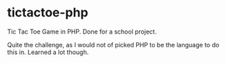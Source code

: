 # tictactoe-php
Tic Tac Toe Game in PHP. Done for a school project.

Quite the challenge, as I would not of picked PHP to be the language to do this in. Learned a lot though.
